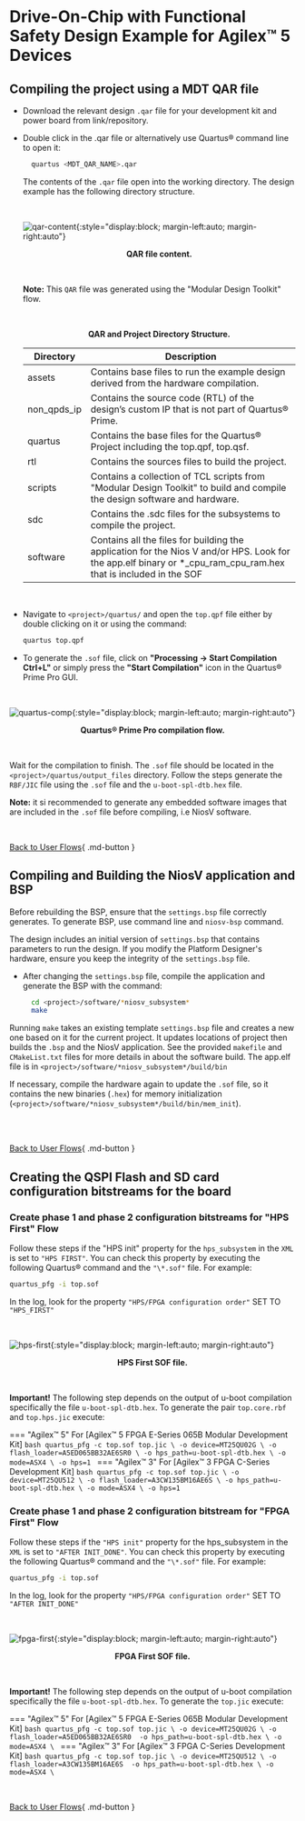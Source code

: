 # Drive-On-Chip with Functional Safety Design Example for Agilex™ 5 Devices

## Compiling the project using a MDT QAR file

* Download the relevant design `.qar` file for your development kit and power
   board from  link/repository.

* Double click in the .qar file or alternatively use Quartus® command line to
  open it:
  
    ```bash
      quartus <MDT_QAR_NAME>.qar
    ```

    The contents of the `.qar` file open into the working directory. The
    design example has the following directory structure.

    <br>

    ![qar-content](/rel-25.1.1/embedded-designs/agilex-5/e-series/modular/drive-on-chip/common/images/qar-content.png){:style="display:block; margin-left:auto; margin-right:auto"}
    <center>

    **QAR file content.**
    </center>
    <br>

    **Note:** This `QAR` file was generated using the "Modular Design Toolkit" flow.

    <br>

    <center>

     **QAR and Project Directory Structure.**

    | Directory     | Description  |
    | --------------| ---- |
    | assets        | Contains base files to run the example design derived from the hardware compilation. |
    | non_qpds_ip   | Contains the source code (RTL) of the design’s custom IP that is not part of Quartus® Prime. |
    | quartus       | Contains the base files for the Quartus® Project including the top.qpf, top.qsf. |
    | rtl           | Contains the sources files to build the project. |
    | scripts       | Contains a collection of TCL scripts from "Modular Design Toolkit" to build and compile the design software and hardware. |
    | sdc           | Contains the .sdc files for the subsystems to compile the project. |
    | software      | Contains all the files for building the application for the Nios V and/or HPS. Look for the app.elf binary or *_cpu_ram_cpu_ram.hex that is included in the SOF |

    </center>

<br>

* Navigate to `<project>/quartus/` and open the `top.qpf` file either by double
   clicking on it or using the command:

    ```bash
    quartus top.qpf
    ```

* To generate the `.sof` file, click on **"Processing -> Start Compilation Ctrl+L"**
  or simply press the **"Start Compilation"** icon in the Quartus® Prime Pro GUI.

<br>

![quartus-comp](/rel-25.1.1/embedded-designs/agilex-5/e-series/modular/drive-on-chip/common/images/quartus-comp.png){:style="display:block; margin-left:auto; margin-right:auto"}
<center>

**Quartus® Prime Pro compilation flow.**
</center>
<br>

  Wait for the compilation to finish. The `.sof` file should be located in the
  `<project>/quartus/output_files` directory. Follow the steps generate the
  `RBF/JIC` file using the `.sof` file and the `u-boot-spl-dtb.hex` file.

**Note:** it si recommended to generate any embedded software images that are
included in the `.sof` file before compiling, i.e NiosV software.


<br>

[Back to User Flows](../doc-funct-safety.md#recommended-user-flows){ .md-button }

## Compiling and Building the NiosV application and BSP

Before rebuilding the BSP, ensure that the `settings.bsp` file correctly generates.
To generate BSP, use command line and `niosv-bsp` command.

The design includes an initial version of `settings.bsp` that contains parameters
to run the design. If you modify the Platform Designer's hardware, ensure you keep
the integrity of the `settings.bsp` file.

* After changing the `settings.bsp` file, compile the application and generate the BSP
  with the command:

  ```bash
    cd <project>/software/*niosv_subsystem*
    make
  ```

Running `make` takes an existing template `settings.bsp` file and creates a new
one based on it for the current project. It updates locations of project then
builds the `.bsp` and the NiosV application. See the provided `makefile`
and `CMakeList.txt` files for more details in about the software build.
The app.elf file is in `<project>/software/*niosv_subsystem*/build/bin`

If necessary, compile the hardware again to update the `.sof` file, so it
contains the new binaries (`.hex`) for memory initialization (`<project>/software/*niosv_subsystem*/build/bin/mem_init`).

<br>


<br>

[Back to User Flows](../doc-funct-safety.md#recommended-user-flows){ .md-button }



## Creating the QSPI Flash and SD card configuration bitstreams for the board

### Create phase 1 and phase 2 configuration bitstreams for "HPS First" Flow

Follow these steps if the "HPS init" property for the `hps_subsystem` in the `XML`
is set to `"HPS FIRST"`. You can check this property by executing the following
Quartus® command and the `"\*.sof"` file. For example:

``` bash
quartus_pfg -i top.sof
```

In the log, look for the property `"HPS/FPGA configuration order"` SET TO `"HPS_FIRST"`

<br>

![hps-first](/rel-25.1.1/embedded-designs/agilex-5/e-series/modular/drive-on-chip/common/images/hps-first.png){:style="display:block; margin-left:auto; margin-right:auto"}
<center>

**HPS First SOF file.**
</center>
<br>

**Important!** The following step depends on the output of u-boot compilation
specifically the file `u-boot-spl-dtb.hex`. To generate the pair `top.core.rbf`
and `top.hps.jic` execute:

=== "Agilex™ 5"
    For [Agilex™ 5 FPGA E-Series 065B Modular Development Kit]
    ```bash
    quartus_pfg -c top.sof top.jic \
    -o device=MT25QU02G \
    -o flash_loader=A5ED065BB32AE6SR0 \
    -o hps_path=u-boot-spl-dtb.hex \
    -o mode=ASX4 \
    -o hps=1
    ```
=== "Agilex™ 3"
    For [Agilex™ 3 FPGA C-Series Development Kit]
    ```bash
    quartus_pfg -c top.sof top.jic \
    -o device=MT25QU512 \
    -o flash_loader=A3CW135BM16AE6S \
    -o hps_path=u-boot-spl-dtb.hex \
    -o mode=ASX4 \
    -o hps=1
    ```

### Create phase 1 and phase 2 configuration bitstream for "FPGA First" Flow

Follow these steps if the `"HPS init"` property for the hps_subsystem in the `XML`
is set to `"AFTER INIT_DONE"`. You can check this property by executing the following
Quartus® command and the `"\*.sof"` file. For example:

```bash
quartus_pfg -i top.sof
```

In the log, look for the property `"HPS/FPGA configuration order"` SET TO `"AFTER INIT_DONE"`

<br>

![fpga-first](/rel-25.1.1/embedded-designs/agilex-5/e-series/modular/drive-on-chip/common/images/fpga-first.png){:style="display:block; margin-left:auto; margin-right:auto"}
<center>

**FPGA First SOF file.**
</center>
<br>

**Important!** The following step depends on the output of u-boot compilation
specifically the file `u-boot-spl-dtb.hex`. To generate the `top.jic` execute:

=== "Agilex™ 5"
    For [Agilex™ 5 FPGA E-Series 065B Modular Development Kit]
    ```bash
    quartus_pfg -c top.sof top.jic \
    -o device=MT25QU02G \
    -o flash_loader=A5ED065BB32AE6SR0 
    -o hps_path=u-boot-spl-dtb.hex \
    -o mode=ASX4 \
    ```
=== "Agilex™ 3"
    For [Agilex™ 3 FPGA C-Series Development Kit]
    ```bash
    quartus_pfg -c top.sof top.jic \
    -o device=MT25QU512 \
    -o flash_loader=A3CW135BM16AE6S 
    -o hps_path=u-boot-spl-dtb.hex \
    -o mode=ASX4 \
    ```


<br>

[Back to User Flows](../doc-funct-safety.md#recommended-user-flows){ .md-button }
